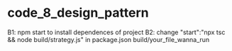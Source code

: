# code_8_design_pattern
B1: npm start to install dependences of project
B2: change "start":"npx tsc && node build/strategy.js" in package.json build/your_file_wanna_run
